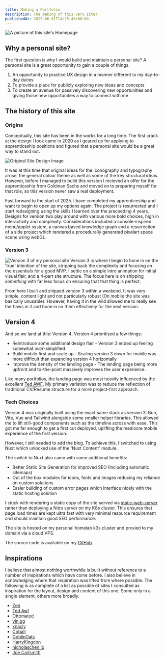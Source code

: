 ```yaml
---
title: Making a Portfolio
description: The making of this very site!
publishedAt: 2025-06-01T14:25:46+00:00
---
```


![A picture of this site's Homepage](/blog-images/personal-site-v4_1-homepage.png)

## Why a personal site?

The first question is why I would build and maintain a personal site? A personal site is a great opportunity to gain a couple of things.

1. An opportunity to practice UX design in a manner different to my day-to-day duties
2. To provide a place for publicly exploring new ideas and concepts
3. To create an avenue for passively discovering new opportunities and giving those new opportunities a way to connect with me

## The history of this site

### Origins

Conceptually, this site has been in the works for a long time. The first crack at the design I took came in 2020 as I geared up for applying to apprenticeship positions and figured that a personal site would be a great way to stand out.

![Original Site Design Image](/blog-images/personal-site-original-design.png)

It was at this time that original ideas for the iconography and typography arose, the general colour theme as well as some of the key structural ideas. However, before I managed to build this version I recieved an offer for the apprenticeship from Goldman Sachs and moved on to preparing myself for that role, so this version never saw a real deployment.

Fast forward to the start of 2025. I have completed my apprenticeship and want to begin to open up my options again. The project is resurrected and I start redesigning using the skills I learned over the preceeding 4 years. Designs for version two play around with various more bold choices, high in interactivity and complexity. Considerations included a console-inspired menu/applet system, a canvas based knowledge graph and a resurrection of a side project which rendered a procedurally generated pixelart space scene using webGL.

### Version 3

![Version 3 of my personal site](/blog-images/personal-site-v3-homepage.png)
Version 3 is where I begin to hone in on the 'true' intention of the site, stripping back the complexity and focusing on the essentials for a good MVP. I settle on a simple intro animation for initial visual flair, and a 4-part site structure. The focus here is on shipping _something_ with far less focus on ensuring that that thing is perfect.

From here I built and shipped version 3 within a weekend. It was very simple, content light and not particularly robust (On mobile the site was basically unusable). However, having it in the wild allowed me to really see the flaws in it and hone in on them effectively for the next version.

## Version 4

And so we land at this: Version 4. Version 4 prioritised a few things:

- Reintroduce some additional design flair - Version 3 ended up feeling somewhat _over_-simplified
- Build mobile first and scale up - Scaling version 3 down for mobile was more difficult than expanding version 4 horizontally
- Improve the density of the landing page - The landing page being more upfront and to-the-point massively improves the user experience.

Like many portfolios, the landing page was most heavily influenced by the excellent [Ted AWF](https://tedawf.com/). My primary variation was to reduce the reflection of traditional CV/Resume structure for a more project-first approach.

### Tech Choices

Version 4 was originally built using the exact same stack as version 3: Bun, Vite, Vue and Tailwind alongside some smaller helper libraries. This allowed me to lift still-good components such as the timeline across with ease. This got me far enough to get a first cut deployed, uplifting the mediocre mobile experience of the first version.

However, I still needed to add the blog. To achieve this, I switched to using Nuxt which unlocked use of the 'Nuxt Content' module.

The switch to Nuxt also came with some additional benefits:

- Better Static Site Generation for improved SEO (Including automatic sitemaps)
- Out of the box modules for icons, fonts and images reducing my reliance on custom solutions
- Easier building of custom error pages which interface nicely with the static hosting solution

I stuck with rendering a static copy of the site served via [static-web-server](https://static-web-server.net/) rather than deploying a Nitro server on my K8s cluster. This ensures that page load times are kept ultra fast with very minimal resource requirement and should maintain good SEO performance.

The site is hosted on my personal homelab k3s cluster and proxied to my domain via a cloud VPS.

The source code is available on my [GitHub](https://github.com/SBMous/personal-site).

## Inspirations

I believe that almost nothing worthwhile is built without reference to a number of inspirations which have come before. I also believe in acnowledging where that inspiration was lifted from where possible. The following is as complete of a list as possible of sites I consulted as inspiration for the layout, design and content of this one. Some only in a single element, others more broadly.

- [Zed](https://zed.dev/)
- [Ted Awf](https://tedawf.com/)
- [Ottomated](https://ottomated.net)
- [vin.gg](https://vin.gg)
- [xnacly](https://xnacly.me/)
- [Cobalt](https://cobalt.tools/)
- [GoblinOats](https://goblinoats.com)
- [HarryKingdon](https://www.harrykingdon.com/)
- [nicholaschen.io](https://nicholaschen.io/)
- [Joe Carlsmith](https://joecarlsmith.com/)
